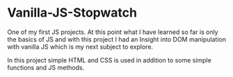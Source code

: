# Vanilla-JS-Stopwatch

One of my first JS projects. At this point what I have learned so far is only the basics of JS and with this project I had an Insight into DOM manipulation with vanilla JS which is my next subject to explore.

In this project simple HTML and CSS is used in addition to some simple functions and JS methods.
